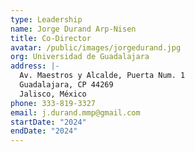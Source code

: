 ```yaml
---
type: Leadership
name: Jorge Durand Arp-Nisen
title: Co-Director
avatar: /public/images/jorgedurand.jpg
org: Universidad de Guadalajara
address: |-
  Av. Maestros y Alcalde, Puerta Num. 1
  Guadalajara, CP 44269
  Jalisco, México
phone: 333-819-3327
email: j.durand.mmp@gmail.com
startDate: "2024"
endDate: "2024"
---
```

